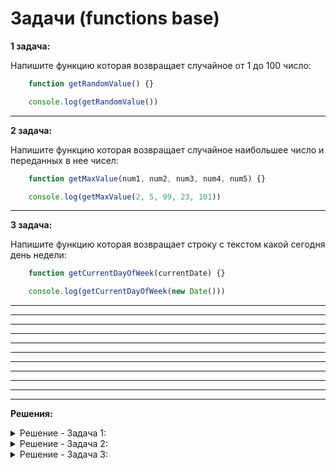 # Задачи (functions base)

**1 задача:**

Напишите функцию которая возвращает случайное от 1 до 100 число:

```JavaScript
    function getRandomValue() {}

    console.log(getRandomValue())
```

<hr/>

**2 задача:**

Напишите функцию которая возвращает случайное наибольшее число и переданных в нее чисел:

```JavaScript
    function getMaxValue(num1, num2, num3, num4, num5) {}

    console.log(getMaxValue(2, 5, 99, 23, 101))
```

<hr/>

**3 задача:**

Напишите функцию которая возвращает строку с текстом какой сегодня день недели:

```JavaScript
    function getCurrentDayOfWeek(currentDate) {}

    console.log(getCurrentDayOfWeek(new Date()))
```

<hr/>


<hr/>
<hr/>
<hr/>
<hr/>
<hr/>
<hr/>
<hr/>
<hr/>
<hr/>
<hr/>

**Решения:**

<details>
    <summary>Решение - Задача 1: </summary>

```
function getRandomValue() {
    return Math.ceil(Math.random() * 100);
}
```
</details>

<details>
    <summary>Решение - Задача 2: </summary>

```
function getMaxValue(num1, num2, num3, num4, num5) {
    return Math.max(num1, num2, num3, num4, num5);
}
```
</details>

<details>
    <summary>Решение - Задача 3: </summary>

```
function getCurrentDayOfWeek(currentDate) {
    const day = currentDate.getDay();

    switch (day) {
        case 0:
            return "Воскресенье"; // если используется return, то break не нужен
        case 1:
            return "Понедельник";
        case 2:
            return "Вторник";
        case 3:
            return "Среда";
        case 4:
            return "Четверг";
        case 5:
            return "Пятница";
        case 6:
            return "Суббота";
        default:
            return "Некорректный ввод";
        }
}
```
</details>
